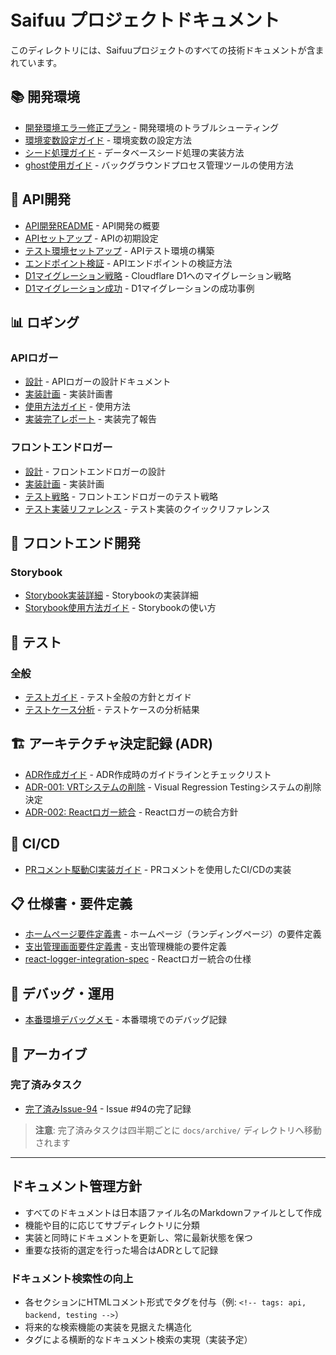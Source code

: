 # Saifuu プロジェクトドキュメント
<!-- tags: saifuu, documentation, index, readme, architecture, development, testing, api, frontend, devops -->

このディレクトリには、Saifuuプロジェクトのすべての技術ドキュメントが含まれています。

## 📚 開発環境
<!-- tags: setup, environment, troubleshooting, database, seed -->

- [開発環境エラー修正プラン](./開発環境/開発環境エラー修正プラン.md) - 開発環境のトラブルシューティング
- [環境変数設定ガイド](./開発環境/環境変数設定ガイド.md) - 環境変数の設定方法
- [シード処理ガイド](./開発環境/シード処理ガイド.md) - データベースシード処理の実装方法
- [ghost使用ガイド](./開発環境/ghost使用ガイド.md) - バックグラウンドプロセス管理ツールの使用方法

## 🔌 API開発
<!-- tags: api, backend, hono, cloudflare, d1, database, logger, migration -->

- [API開発README](./API開発/README.md) - API開発の概要
- [APIセットアップ](./API開発/setup.md) - APIの初期設定
- [テスト環境セットアップ](./API開発/test-environment-setup.md) - APIテスト環境の構築
- [エンドポイント検証](./API開発/endpoint-verification.md) - APIエンドポイントの検証方法
- [D1マイグレーション戦略](./API開発/d1-migration-strategy.md) - Cloudflare D1へのマイグレーション戦略
- [D1マイグレーション成功](./API開発/d1-migration-success.md) - D1マイグレーションの成功事例

## 📊 ロギング
<!-- tags: logging, logger, monitoring, api-logger, frontend-logger -->

### APIロガー

- [設計](./ロギング/API/設計.md) - APIロガーの設計ドキュメント
- [実装計画](./ロギング/API/実装計画.md) - 実装計画書
- [使用方法ガイド](./ロギング/API/使用方法ガイド.md) - 使用方法
- [実装完了レポート](./ロギング/API/実装完了レポート.md) - 実装完了報告

### フロントエンドロガー

- [設計](./ロギング/フロントエンド/設計.md) - フロントエンドロガーの設計
- [実装計画](./ロギング/フロントエンド/実装計画.md) - 実装計画
- [テスト戦略](./ロギング/フロントエンド/テスト戦略.md) - フロントエンドロガーのテスト戦略
- [テスト実装リファレンス](./ロギング/フロントエンド/テスト実装リファレンス.md) - テスト実装のクイックリファレンス

## 🎨 フロントエンド開発
<!-- tags: frontend, react, nextjs, storybook, logger, components, ui -->

### Storybook

- [Storybook実装詳細](./storybook/実装詳細.md) - Storybookの実装詳細
- [Storybook使用方法ガイド](./storybook/使用方法ガイド.md) - Storybookの使い方


## 🧪 テスト
<!-- tags: testing, unit-test, integration-test, e2e, vitest, playwright, coverage -->

### 全般

- [テストガイド](./テスト/テストガイド.md) - テスト全般の方針とガイド
- [テストケース分析](./テスト/テストケース分析.md) - テストケースの分析結果


## 🏗 アーキテクチャ決定記録 (ADR)
<!-- tags: architecture, decision-record, adr, design, technical-decisions -->

- [ADR作成ガイド](./adr/ADR作成ガイド.md) - ADR作成時のガイドラインとチェックリスト
- [ADR-001: VRTシステムの削除](./adr/001-remove-vrt-system.md) - Visual Regression Testingシステムの削除決定
- [ADR-002: Reactロガー統合](./adr/002-react-logger-integration.md) - Reactロガーの統合方針

## 🚀 CI/CD
<!-- tags: ci, cd, github-actions, automation, deployment, workflow -->

- [PRコメント駆動CI実装ガイド](./ci/PRコメント駆動CI実装ガイド.md) - PRコメントを使用したCI/CDの実装

## 📋 仕様書・要件定義
<!-- tags: specification, requirements, documentation, feature-spec, homepage -->

- [ホームページ要件定義書](./ホームページ要件定義書.md) - ホームページ（ランディングページ）の要件定義
- [支出管理画面要件定義書](./支出管理画面要件定義書.md) - 支出管理機能の要件定義
- [react-logger-integration-spec](./react-logger-integration-spec.md) - Reactロガー統合の仕様

## 🐛 デバッグ・運用
<!-- tags: debugging, production, monitoring, troubleshooting, operations -->

- [本番環境デバッグメモ](./本番環境デバッグメモ.md) - 本番環境でのデバッグ記録

## 📝 アーカイブ
<!-- tags: archive, completed, historical, legacy -->

### 完了済みタスク

- [完了済みIssue-94](./完了済みIssue-94.md) - Issue #94の完了記録

> **注意**: 完了済みタスクは四半期ごとに `docs/archive/` ディレクトリへ移動されます

---

## ドキュメント管理方針

- すべてのドキュメントは日本語ファイル名のMarkdownファイルとして作成
- 機能や目的に応じてサブディレクトリに分類
- 実装と同時にドキュメントを更新し、常に最新状態を保つ
- 重要な技術的選定を行った場合はADRとして記録

### ドキュメント検索性の向上

- 各セクションにHTMLコメント形式でタグを付与（例: `<!-- tags: api, backend, testing -->`）
- 将来的な検索機能の実装を見据えた構造化
- タグによる横断的なドキュメント検索の実現（実装予定）